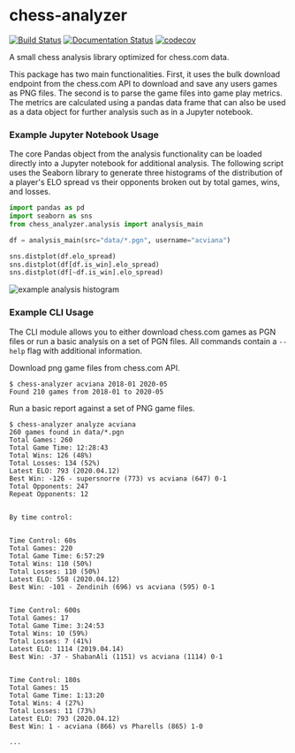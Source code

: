 # chess-analyzer
[![Build Status](https://travis-ci.com/acviana/chess-analyzer.svg?branch=master)](https://travis-ci.com/acviana/chess-analyzer) [![Documentation Status](https://readthedocs.org/projects/chess-analyzer/badge/?version=latest)](https://chess-analyzer.readthedocs.io/en/latest/?badge=latest) [![codecov](https://codecov.io/gh/acviana/chess-analyzer/branch/master/graph/badge.svg)](https://codecov.io/gh/acviana/chess-analyzer)

A small chess analysis library optimized for chess.com data.

This package has two main functionalities. First, it uses the bulk download endpoint from the chess.com API to download and save any users games as PNG files. The second is to parse the game files into game play metrics. The metrics are calculated using a pandas data frame that can also be used as a data object for further analysis such as in a Jupyter notebook.

### Example Jupyter Notebook Usage

The core Pandas object from the analysis functionality can be loaded directly into a Jupyter notebook for additional analysis. The following script uses the Seaborn library to generate three histograms of the distribution of a player's ELO spread vs their opponents broken out by total games, wins, and losses.

```python
import pandas as pd
import seaborn as sns
from chess_analyzer.analysis import analysis_main

df = analysis_main(src="data/*.pgn", username="acviana")

sns.distplot(df.elo_spread)
sns.distplot(df[df.is_win].elo_spread)
sns.distplot(df[~df.is_win].elo_spread)

```

![example analysis histogram](https://dl.dropboxusercontent.com/s/w7n6cafk11ailbm/chess-analyzer-example-histo.png "Logo Title Text 1")

### Example CLI Usage

The CLI module allows you to either download chess.com games as PGN files or run a basic analysis on a set of PGN files. All commands contain a `--help` flag with additional information.

Download png game files from chess.com API.

```
$ chess-analyzer acviana 2018-01 2020-05
Found 210 games from 2018-01 to 2020-05
```

Run a basic report against a set of PNG game files.

```
$ chess-analyzer analyze acviana
260 games found in data/*.pgn
Total Games: 260
Total Game Time: 12:28:43
Total Wins: 126 (48%)
Total Losses: 134 (52%)
Latest ELO: 793 (2020.04.12)
Best Win: -126 - supersnorre (773) vs acviana (647) 0-1
Total Opponents: 247
Repeat Opponents: 12


By time control:


Time Control: 60s
Total Games: 220
Total Game Time: 6:57:29
Total Wins: 110 (50%)
Total Losses: 110 (50%)
Latest ELO: 558 (2020.04.12)
Best Win: -101 - Zendinih (696) vs acviana (595) 0-1


Time Control: 600s
Total Games: 17
Total Game Time: 3:24:53
Total Wins: 10 (59%)
Total Losses: 7 (41%)
Latest ELO: 1114 (2019.04.14)
Best Win: -37 - ShabanAli (1151) vs acviana (1114) 0-1


Time Control: 180s
Total Games: 15
Total Game Time: 1:13:20
Total Wins: 4 (27%)
Total Losses: 11 (73%)
Latest ELO: 793 (2020.04.12)
Best Win: 1 - acviana (866) vs Pharells (865) 1-0

...
```
